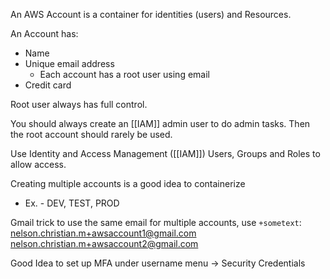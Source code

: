 An AWS Account is a container for identities (users) and Resources.

An Account has:
- Name
- Unique email address
	- Each account has a root user using email
- Credit card

Root user always has full control.

You should always create an [[IAM]] admin user to do admin tasks. Then the root account should rarely be used.

Use Identity and Access Management ([[IAM]]) Users, Groups and Roles to allow access.

Creating multiple accounts is a good idea to containerize
- Ex. - DEV, TEST, PROD

Gmail trick to use the same email for multiple accounts, use `+sometext`:
nelson.christian.m+awsaccount1@gmail.com
nelson.christian.m+awsaccount2@gmail.com

Good Idea to set up MFA under username menu -> Security Credentials
